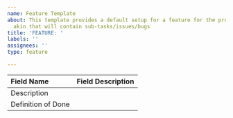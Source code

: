 ```yaml
---
name: Feature Template
about: This template provides a default setup for a feature for the project to complete
  akin that will contain sub-tasks/issues/bugs
title: 'FEATURE: '
labels: ''
assignees: ''
type: feature

---
```


| Field Name             | Field Description                       |
| :--------------------- | :--------------------------------- |
| Description             |                                                  |
| Definition of Done  |                                                  |
